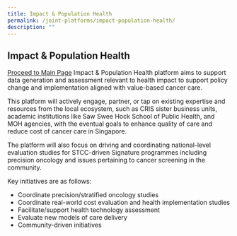 ```yaml
---
title: Impact & Population Health
permalink: /joint-platforms/impact-population-health/
description: ""
---
```

Impact & Population Health
--------------------------
[Proceed to Main Page](/platform-5/overview/)
Impact & Population Health platform aims to support data generation and assessment relevant to health impact to support policy change and implementation aligned with value-based cancer care.

This platform will actively engage, partner, or tap on existing expertise and resources from the local ecosystem, such as CRIS sister business units, academic institutions like Saw Swee Hock School of Public Health, and MOH agencies, with the eventual goals to enhance quality of care and reduce cost of cancer care in Singapore.

The platform will also focus on driving and coordinating national-level evaluation studies for STCC-driven Signature programmes including precision oncology and issues pertaining to cancer screening in the community.

Key initiatives are as follows:

*   Coordinate precision/stratified oncology studies
*   Coordinate real-world cost evaluation and health implementation studies
*   Facilitate/support health technology assessment
*   Evaluate new models of care delivery
*   Community-driven initiatives